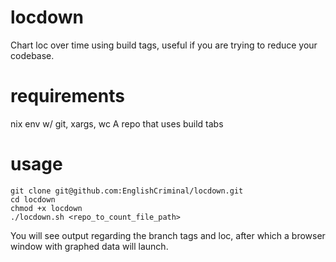 # locdown
Chart loc over time using build tags, useful if you are trying to reduce your codebase.

# requirements
nix env w/ git, xargs, wc
A repo that uses build tabs

# usage
```
git clone git@github.com:EnglishCriminal/locdown.git
cd locdown
chmod +x locdown
./locdown.sh <repo_to_count_file_path>
```
You will see output regarding the branch tags and loc, after which a browser window with graphed data will launch.
